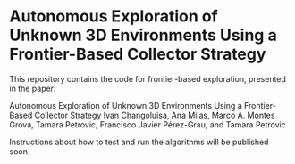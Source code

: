 # Autonomous Exploration of Unknown 3D Environments Using a Frontier-Based Collector Strategy

This repository contains the code for frontier-based exploration, presented in the paper:

Autonomous Exploration of Unknown 3D Environments Using a Frontier-Based Collector Strategy
Ivan Changoluisa, Ana Milas, Marco A. Montes Grova, Tamara Petrovic, Francisco Javier Pérez-Grau, and Tamara Petrovic

Instructions about how to test and run the algorithms will be published soon. 

